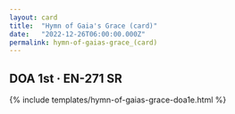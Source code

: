 ```yaml
---
layout: card
title:  "Hymn of Gaia's Grace (card)"
date:   "2022-12-26T06:00:00.000Z"
permalink: hymn-of-gaias-grace_(card)
---
```


## DOA 1st &middot; EN-271 SR

{% include templates/hymn-of-gaias-grace-doa1e.html %}
